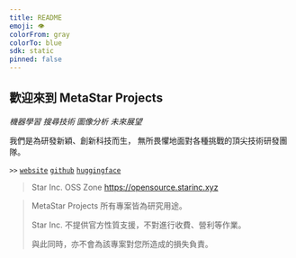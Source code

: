 ```yaml
---
title: README
emoji: 👁
colorFrom: gray
colorTo: blue
sdk: static
pinned: false
---
```


## 歡迎來到 MetaStar Projects

_機器學習 搜尋技術 圖像分析 未來展望_

我們是為研發新穎、創新科技而生，
無所畏懼地面對各種挑戰的頂尖技術研發團隊。

`>>`
[`website`](https://project.starinc.xyz)
[`github`](https://github.com/meta-star)
[`huggingface`](https://huggingface.co/meta-star)

> Star Inc. OSS Zone <https://opensource.starinc.xyz>

> MetaStar Projects 所有專案皆為研究用途。
> 
> Star Inc. 不提供官方性質支援，不對進行收費、營利等作業。
>
> 與此同時，亦不會為該專案對您所造成的損失負責。
